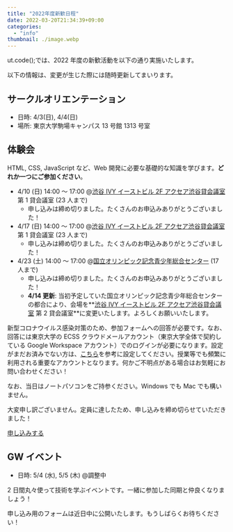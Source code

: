 ```yaml
---
title: "2022年度新歓日程"
date: 2022-03-20T21:34:39+09:00
categories:
  - "info"
thumbnail: ./image.webp
---
```


ut.code();では、2022 年度の新歓活動を以下の通り実施いたします。

以下の情報は、変更が生じた際には随時更新してまいります。

## サークルオリエンテーション

- 日時: 4/3(日), 4/4(日)
- 場所: 東京大学駒場キャンパス 13 号館 1313 号室

## 体験会

HTML, CSS, JavaScript など、Web 開発に必要な基礎的な知識を学びます。**どれか一つにご参加ください**。

- 4/10 (日) 14:00 ～ 17:00 @[渋谷 IVY イーストビル 2F アクセア渋谷貸会議室](https://goo.gl/maps/ViJMjJ41yrXF8hJr5) 第 1 貸会議室 (23 人まで)
  - 申し込みは締め切りました。たくさんのお申込みありがとうございました！
- 4/17 (日) 14:00 ～ 17:00 @[渋谷 IVY イーストビル 2F アクセア渋谷貸会議室](https://goo.gl/maps/ViJMjJ41yrXF8hJr5) 第 1 貸会議室 (23 人まで)
  - 申し込みは締め切りました。たくさんのお申込みありがとうございました！
- 4/23 (土) 14:00 ～ 17:00 @[国立オリンピック記念青少年総合センター](https://goo.gl/maps/WEsDr2EMFuR189Xw5) (17 人まで)
  - 申し込みは締め切りました。たくさんのお申込みありがとうございました！
  - **4/14 更新**: 当初予定していた国立オリンピック記念青少年総合センターの都合により、会場を**[渋谷 IVY イーストビル 2F アクセア渋谷貸会議室](https://goo.gl/maps/ViJMjJ41yrXF8hJr5) 第 2 貸会議室**に変更いたします。よろしくお願いいたします。

新型コロナウイルス感染対策のため、参加フォームへの回答が必要です。なお、回答には東京大学の ECSS クラウドメールアカウント（東京大学全体で契約している Google Workspace アカウント）でのログインが必要になります。設定がまだお済みでない方は、[こちら](https://www.ecc.u-tokyo.ac.jp/announcement/2016/04/01_2159.html)を参考に設定してください。授業等でも頻繁に利用される重要なアカウントとなります。何かご不明点がある場合はお気軽にお問い合わせください！

なお、当日はノートパソコンをご持参ください。Windows でも Mac でも構いません。

大変申し訳ございません。定員に達したため、申し込みを締め切らせていただきました！

[申し込みする](https://forms.gle/YzvXqUptUHeEXBhf8)

## GW イベント

- 日時: 5/4 (水), 5/5 (木) @調整中

2 日間丸々使って技術を学ぶイベントです。一緒に参加した同期と仲良くなりましょう！

申し込み用のフォームは近日中に公開いたします。もうしばらくお待ちください！
